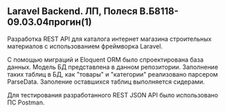 ## Laravel Backend. ЛП, Полеся В.Б8118-09.03.04прогин(1)
Разработка REST API для каталога интернет магазина строительных материалов с использованием фреймворка Laravel.

С помощью миграций и Eloquent ORM было спроектирована база данных. Модель БД представлена в данном репозитории.
Заполнение таких таблиц в БД, как "товары" и "категории" реализовано парсером ParseData.
Заполение оставшихся таблиц выполняется сидерами.

Для тестирования разработанного REST JSON API было использовано ПС Postman.
